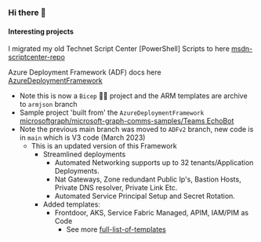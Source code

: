 ### Hi there 👋

#### Interesting projects
I migrated my old Technet Script Center [PowerShell] Scripts to here [msdn-scriptcenter-repo](https://brwilkinson.github.io/msdn-scriptcenter-repo/)

Azure Deployment Framework (ADF) docs here [AzureDeploymentFramework](https://brwilkinson.github.io/AzureDeploymentFramework/)
- Note this is now a `Bicep` 💪🏼 project and the ARM templates are archive to `armjson` branch
- Sample project 'built from' the `AzureDeploymentFramework` [microsoftgraph/microsoft-graph-comms-samples/Teams EchoBot](https://github.com/microsoftgraph/microsoft-graph-comms-samples/tree/master/Samples/PublicSamples/EchoBot)
- Note the previous main branch was moved to `ADFv2` branch, new code is in `main` which is V3 code (March 2023)
  - This is an updated version of this Framework
    - Streamlined deployments
      - Automated Networking supports up to 32 tenants/Application Deployments.
      - Nat Gateways, Zone redundant Public Ip's, Bastion Hosts, Private DNS resolver, Private Link Etc.
      - Automated Service Principal Setup and Secret Rotation.
    - Added templates:
      - Frontdoor, AKS, Service Fabric Managed, APIM, IAM/PIM as Code
        - See more [full-list-of-templates](https://github.com/brwilkinson/AzureDeploymentFramework#full-list-of-templates)

<!--
**brwilkinson/brwilkinson** is a ✨ _special_ ✨ repository because its `README.md` (this file) appears on your GitHub profile.

Here are some ideas to get you started:

- 🔭 I’m currently working on ...
- 🌱 I’m currently learning ...
- 👯 I’m looking to collaborate on ...
- 🤔 I’m looking for help with ...
- 💬 Ask me about ...
- 📫 How to reach me: ...
- 😄 Pronouns: ...
- ⚡ Fun fact: ...
-->


